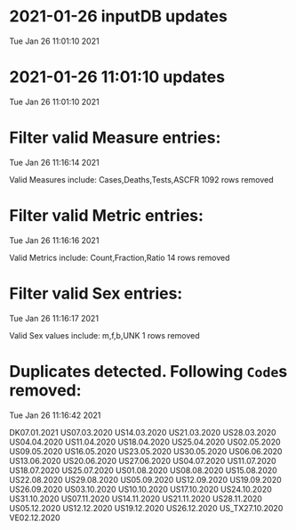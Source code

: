 
# 2021-01-26 inputDB updates 
 Tue Jan 26 11:01:10 2021 


# 2021-01-26 11:01:10 updates 
 Tue Jan 26 11:01:10 2021 


# Filter valid Measure entries: 
 Tue Jan 26 11:16:14 2021 

Valid Measures include: Cases,Deaths,Tests,ASCFR
 1092 rows removed
# Filter valid Metric entries: 
 Tue Jan 26 11:16:16 2021 

Valid Metrics include: Count,Fraction,Ratio
 14 rows removed
# Filter valid Sex entries: 
 Tue Jan 26 11:16:17 2021 

Valid Sex values include: m,f,b,UNK
 1 rows removed
# Duplicates detected. Following `Code`s removed: 
 Tue Jan 26 11:16:42 2021 

DK07.01.2021
US07.03.2020
US14.03.2020
US21.03.2020
US28.03.2020
US04.04.2020
US11.04.2020
US18.04.2020
US25.04.2020
US02.05.2020
US09.05.2020
US16.05.2020
US23.05.2020
US30.05.2020
US06.06.2020
US13.06.2020
US20.06.2020
US27.06.2020
US04.07.2020
US11.07.2020
US18.07.2020
US25.07.2020
US01.08.2020
US08.08.2020
US15.08.2020
US22.08.2020
US29.08.2020
US05.09.2020
US12.09.2020
US19.09.2020
US26.09.2020
US03.10.2020
US10.10.2020
US17.10.2020
US24.10.2020
US31.10.2020
US07.11.2020
US14.11.2020
US21.11.2020
US28.11.2020
US05.12.2020
US12.12.2020
US19.12.2020
US26.12.2020
US_TX27.10.2020
VE02.12.2020